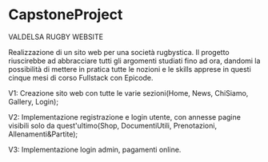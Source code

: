 # CapstoneProject
VALDELSA RUGBY WEBSITE 


Realizzazione di un sito web per una società rugbystica.
Il progetto riuscirebbe ad abbracciare tutti gli argomenti studiati fino ad ora, dandomi la possibilità di mettere in pratica tutte le nozioni e le skills apprese in questi cinque mesi di corso Fullstack con Epicode.

V1: Creazione sito web con tutte le varie sezioni(Home, News, ChiSiamo, Gallery, Login);

V2: Implementazione registrazione e login utente, con annesse pagine visibili solo da quest'ultimo(Shop, DocumentiUtili, Prenotazioni, Allenamenti&Partite);

V3: Implementazione login admin, pagamenti online.
